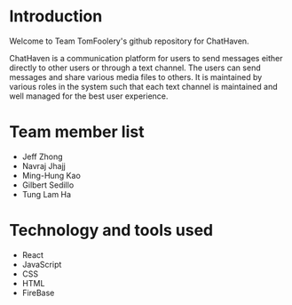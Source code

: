 # Introduction

Welcome to Team TomFoolery's github repository for ChatHaven.

ChatHaven is a communication platform for users to send messages either directly to other users or through a text channel. The users can send messages and share various media files to others. It is maintained by various roles in the system such that each text channel is maintained and well managed for the best user experience.

# Team member list

- Jeff Zhong
- Navraj Jhajj
- Ming-Hung Kao
- Gilbert Sedillo
- Tung Lam Ha

# Technology and tools used

- React
- JavaScript
- CSS
- HTML
- FireBase

